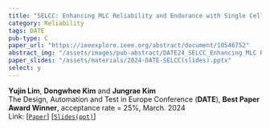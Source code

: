 ```yaml
---
title: "SELCC: Enhancing MLC Reliability and Endurance with Single Cell Error Correction Codes"
category: Reliability
tags: DATE
pub-type: C
paper_url: "https://ieeexplore.ieee.org/abstract/document/10546752"
abstract_img: "/assets/images/pub-abstract/DATE24_SELCC_Enhancing MLC Reliability.png"
paper_slides: "/assets/materials/2024-DATE-SELCC(slides).pptx"
select: y
---
```


**Yujin Lim**, **Dongwhee Kim** and **Jungrae Kim**<br>
The Design, Automation and Test in Europe Conference (**DATE**), **Best Paper Award Winner**, acceptance rate = 25%, March. 2024 <br>
Link: [[```Paper```](https://ieeexplore.ieee.org/abstract/document/10546752)]
    [[```Slides(ppt)```](https://github.com/scalable-arch/scalable-arch.github.io/raw/main/assets/materials/2024-DATE-SELCC(slides).pptx)]
